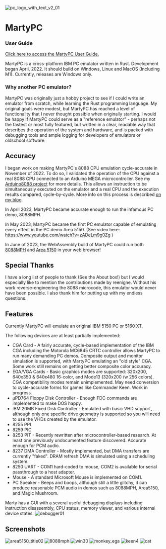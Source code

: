 ![pc_logo_with_text_v2_01](https://github.com/dbalsom/martypc/assets/7229541/ad0ed584-a7c7-40fe-aeb2-95e76051ae52)

# MartyPC

### User Guide

[Click here to access the MartyPC User Guide.](https://github.com/dbalsom/martypc/wiki/MartyPC-User-Guide)

MartyPC is a cross-platform IBM PC emulator written in Rust. Development began April, 2022. It should build on Windows, Linux and MacOS (Including M1). Currently, releases are Windows only.

### Why another PC emulator?

MartyPC was originally just a hobby project to see if I could write an emulator from scratch, while learning the Rust programming language. My original goals were modest, but MartyPC has reached a level of functionality that I never thought possible when originally starting. I would be happy if MartyPC could serve as a "reference emulator" - perhaps not the fastest or most fully featured, but written in a clear, readable way that describes the operation of the system and hardware, and is packed with debugging tools and ample logging for developers of emulators or oldschool software.

## Accuracy

I began work on making MartyPC's 8088 CPU emulation cycle-accurate in November of 2022. To do so, I validated the operation of the CPU against a real 8088 CPU connected to an Arduino MEGA microcontroller. See my [Arduino8088 project](https://github.com/dbalsom/arduino_8088) for more details. This allows an instruction to be simultaneously executed on the emulator and a real CPU and the execution results compared, cycle-by-cycle. More info on this process is described [on my blog](https://martypc.blogspot.com/2023/06/hardware-validating-emulator.html).

In April 2023, MartyPC became accurate enough to run the infamous PC demo, 8088MPH.

In May 2023, MartyPC became the first PC emulator capable of emulating every effect in the PC demo Area 5150. (See video here: https://www.youtube.com/watch?v=zADeLm9g0Zg )

In June of 2023, the WebAssembly build of MartyPC could run both [8088MPH](https://dbalsom.github.io/martypc/web/player.html?title=8088mph) and [Area 5150](https://dbalsom.github.io/martypc/web/player.html?title=area5150) in your web browser!

## Special Thanks

I have a long list of people to thank (See the About box!) but I would especially like to mention the contributions made by reenigne. Without his work reverse-engineering the 8088 microcode, this emulator would never have been possible. I also thank him for putting up with my endless questions.

## Features

Currently MartyPC will emulate an original IBM 5150 PC or 5160 XT.

The following devices are at least partially implemented:

* CGA Card - A fairly accurate, cycle-based implementation of the IBM CGA including the Motorola MC6845 CRTC controller allows MartyPC to run many demanding PC demos. Composite output and monitor simulation is supported, with MartyPC emulating an "old style" CGA.  Some work still remains on getting better composite color accuracy. 
* EGA/VGA Cards - Basic graphics modes are supported: 320x200, 640x350 & 640x480 16-color, and Mode13 (320x200 /w 256 colors). CGA compatibility modes remain unimplemented. May need conversion to cycle-accurate forms for games like Commander Keen. Work in progress. 
* µPD764 Floppy Disk Controller - Enough FDC commands are implemented to make DOS happy.
* IBM 20MB Fixed Disk Controller - Emulated with basic VHD support, although only one specific drive geometry is supported so you will need to use the VHDs created by the emulator.
* 8255 PPI
* 8259 PIC
* 8253 PIT - Recently rewritten after microcontroller-based research. At least one previously undocumented feature discovered. Accurate enough for PCM audio.
* 8237 DMA Controller - Mostly implemented, but DMA transfers are currently "faked". DRAM refresh DMA is simulated using a scheduling system.
* 8250 UART - COM1 hard-coded to mouse, COM2 is available for serial passthrough to a host adapter.
* Mouse - A standard Microsoft Mouse is implemented on COM1.
* PC Speaker - Beeps and boops, although still a little glitchy, it can produce reasonable PCM audio in demos such as 8088MPH, Area5150, and Magic Mushroom.

Marty has a GUI with a several useful debugging displays including instruction disassembly, CPU status, memory viewer, and various internal device states. 
![debugger01](https://github.com/dbalsom/martypc/assets/7229541/3eca1c16-470c-40ec-bb1a-6251677cf9ec)

## Screenshots

![area5150_title02](https://github.com/dbalsom/martypc/assets/7229541/373fff8b-2391-4ab3-a9a7-8062c496c78c)
![8088mph](https://user-images.githubusercontent.com/7229541/230502288-1d6f9d42-88b9-4e6c-8257-21378e68ff85.PNG)
![win30](https://user-images.githubusercontent.com/7229541/222996518-479e2c3a-40cd-4a69-b2fb-145a30219812.PNG)
![monkey_ega](https://user-images.githubusercontent.com/7229541/190879975-6ecba7c4-0529-4e34-ac6b-53827944e288.PNG)
![keen4](https://user-images.githubusercontent.com/7229541/182751737-85f2b9d1-d3b4-4b96-888c-3e8762c6c458.PNG)
![cat](https://user-images.githubusercontent.com/7229541/173169921-32b5dbad-0cb7-4cfa-921f-09ba7f946e85.png)
